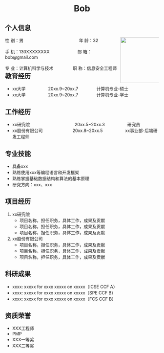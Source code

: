  <center>
     <h1>Bob</h1>
 </center>

## 个人信息 

<div class="row">
  <div class="column" style="float:left; width:75%">
    <span>性 别：男&emsp;&emsp;&emsp;&emsp;&emsp;&emsp;&emsp;&emsp;&emsp;&emsp;&emsp;&emsp;&emsp;年 龄：32</span>
    <br/>
    <br/>
		<span>手 机：130XXXXXXXX &emsp;&emsp;&emsp;&emsp;&emsp;&emsp; 邮 箱：bob@gmail.com</span> 
    <br/>
    <br/>
    <span>专 业：计算机科学与技术 &emsp;&emsp;&emsp;&emsp; 职 称：信息安全工程师</span>
  </div>
  <div class="column" style="float:right; width:25%">
    <img src="https://encrypted-tbn0.gstatic.com/images?q=tbn:ANd9GcQfZk_3OtSSIAnjdcCkl0C9ukMfWJ6cdaPmHGA7v1OOwQ&s" data-img="1" margin-right="1" width="130" height="150">
  </div>
</div>

## 教育经历

* xx大学&emsp;&emsp;&emsp;&emsp;&emsp; 20xx.9~20xx.7&emsp;&emsp;&emsp;&emsp; 计算机专业-硕士         
* xx大学&emsp;&emsp;&emsp;&emsp;&emsp; 20xx.9~20xx.7&emsp;&emsp;&emsp;&emsp; 计算机专业-学士  

## 工作经历

* xx研究院&emsp;&emsp;&emsp;&emsp;&emsp;&emsp;&ensp;&emsp;&emsp;&emsp;&emsp;20xx.5~20xx.3&emsp;&emsp;&emsp;&emsp;&emsp; 研究员
* xx股份有限公司&emsp;&emsp;&emsp;&emsp;&emsp;&emsp;&ensp;&ensp;20xx.8~20xx.5&emsp;&emsp;&emsp;&emsp;&emsp; xx事业部-后端研发工程师       

## 专业技能

* 具备xxx
* 熟练使用xxx等编程语言和开发框架
* 熟练掌握基础数据结构和算法的基本原理
* 研究方向：xxx、xxx

## 项目经历

1. xx研究院
    * 项目名称，担任职务，具体工作，成果及贡献
    * 项目名称，担任职务，具体工作，成果及贡献
    * 项目名称，担任职务，具体工作，成果及贡献
2. xx股份有限公司
    * 项目名称，担任职务，具体工作，成果及贡献
    * 项目名称，担任职务，具体工作，成果及贡献
    * 项目名称，担任职务，具体工作，成果及贡献

## 科研成果
* xxxx: xxxxx for xxxx xxxxx on xxxxx（ICSE CCF A）
* xxxx: xxxxx for xxxx xxxxx on xxxxx（SPE CCF B）
* xxxx: xxxxx for xxxx xxxxx on xxxxx（FCS CCF B）

## 资质荣誉 
* XXX工程师
* PMP
* XXX一等奖
* XXX二等奖
